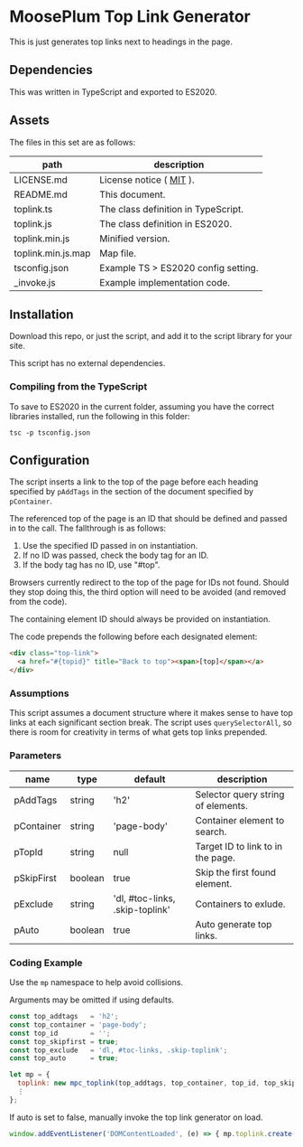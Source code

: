 # MoosePlum Top Link Generator

This is just generates top links next to headings in the page.

## Dependencies

This was written in TypeScript and exported to ES2020.

## Assets

The files in this set are as follows:

| path               | description                                        |
| ------------------ | -------------------------------------------------- |
| LICENSE.md         | License notice ( [MIT](https://mit-license.org) ). |
| README.md          | This document.                                     |
| toplink.ts         | The class definition in TypeScript.                |
| toplink.js         | The class definition in ES2020.                    |
| toplink.min.js     | Minified version.                                  |
| toplink.min.js.map | Map file.                                          |
| tsconfig.json      | Example TS > ES2020 config setting.                |
| _invoke.js         | Example implementation code.                       |

## Installation

Download this repo, or just the script, and add it to the script library for your site.

This script has no external dependencies.

### Compiling from the TypeScript

To save to ES2020 in the current folder, assuming you have the correct libraries installed, run the following in this folder:

`tsc -p tsconfig.json`

## Configuration

The script inserts a link to the top of the page before each heading specified by `pAddTags` in the section of the document specified by `pContainer`.

The referenced top of the page is an ID that should be defined and passed in to the call. The fallthrough is as follows:

  1. Use the specified ID passed in on instantiation.
  2. If no ID was passed, check the body tag for an ID.
  3. If the body tag has no ID, use "#top".

Browsers currently redirect to the top of the page for IDs not found. Should they stop doing this, the third option will need to be avoided (and removed from the code).

The containing element ID should always be provided on instantiation.

The code prepends the following before each designated element:

```html
<div class="top-link">
  <a href="#{topid}" title="Back to top"><span>[top]</span></a>
</div>
```

### Assumptions

This script assumes a document structure where it makes sense to have top links at each significant section break. The script uses `querySelectorAll`, so there is room for creativity in terms of what gets top links prepended.

### Parameters

| name       | type    | default                         | description                        |
| ---------- | ------- | ------------------------------- | ---------------------------------- |
| pAddTags   | string  | 'h2'                            | Selector query string of elements. |
| pContainer | string  | 'page-body'                     | Container element to search.       |
| pTopId     | string  | null                            | Target ID to link to in the page.  |
| pSkipFirst | boolean | true                            | Skip the first found element.      |
| pExclude   | string  | 'dl, #toc-links, .skip-toplink' | Containers to exlude.              |
| pAuto      | boolean | true                            | Auto generate top links.           |

### Coding Example

Use the `mp` namespace to help avoid collisions.

Arguments may be omitted if using defaults.

```js
const top_addtags   = 'h2';
const top_container = 'page-body';
const top_id        = '';
const top_skipfirst = true;
const top_exclude   = 'dl, #toc-links, .skip-toplink';
const top_auto      = true;

let mp = {
  toplink: new mpc_toplink(top_addtags, top_container, top_id, top_skipfirst, top_exclude, top_auto),
  ⋮
};
```

If auto is set to false, manually invoke the top link generator on load.

```js
window.addEventListener('DOMContentLoaded', (e) => { mp.toplink.create(); });
```
